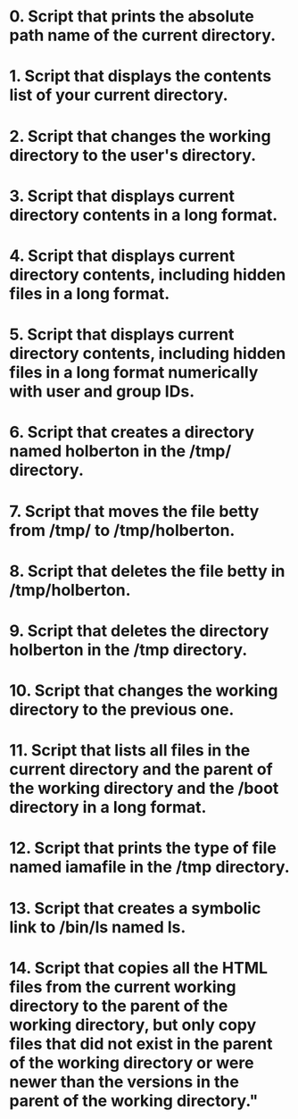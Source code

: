 # 0. Script that prints the absolute path name of the current directory.
# 1. Script that displays the contents list of your current directory.
# 2. Script that changes the working directory to the user's directory.
# 3. Script that displays current directory contents in a long format.
# 4. Script that displays current directory contents, including hidden files in a long format.
# 5. Script that displays current directory contents, including hidden files in a long format numerically with user and group IDs.
# 6. Script that creates a directory named holberton in the /tmp/ directory.
# 7. Script that moves the file betty from /tmp/ to /tmp/holberton.
# 8. Script that deletes the file betty in /tmp/holberton.
# 9. Script that deletes the directory holberton in the /tmp directory.
# 10. Script that changes the working directory to the previous one.
# 11. Script that lists all files in the current directory and the parent of the working directory and the /boot directory in a long format.
# 12. Script that prints the type of file named iamafile in the /tmp directory.
# 13. Script that creates a symbolic link to /bin/ls named __ls__.
# 14. Script that copies all the HTML files from the current working directory to the parent of the working directory, but only copy files that did not exist in the parent of the working directory or were newer than the versions in the parent of the working directory."   
